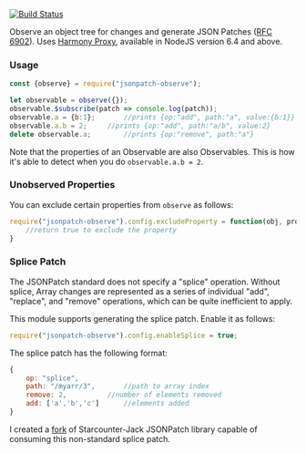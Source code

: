 [![Build Status](https://travis-ci.org/ken107/jsonpatch-observe.svg?branch=master)](https://travis-ci.org/ken107/jsonpatch-observe)

Observe an object tree for changes and generate JSON Patches ([RFC 6902](https://tools.ietf.org/html/rfc6902)).  Uses [Harmony Proxy](https://developer.mozilla.org/en-US/docs/Web/JavaScript/Reference/Global_Objects/Proxy), available in NodeJS version 6.4 and above.


### Usage
```javascript
const {observe} = require("jsonpatch-observe");

let observable = observe({});
observable.$subscribe(patch => console.log(patch));
observable.a = {b:1};		//prints {op:"add", path:"a", value:{b:1}}
observable.a.b = 2;		//prints {op:"add", path:"a/b", value:2}
delete observable.a;		//prints {op:"remove", path:"a"}
```

Note that the properties of an Observable are also Observables.  This is how it's able to detect when you do `observable.a.b = 2`.


### Unobserved Properties
You can exclude certain properties from `observe` as follows:
```javascript
require("jsonpatch-observe").config.excludeProperty = function(obj, prop) {
	//return true to exclude the property
}
```


### Splice Patch
The JSONPatch standard does not specify a "splice" operation.  Without splice, Array changes are represented as a series of individual "add", "replace", and "remove" operations, which can be quite inefficient to apply.

This module supports generating the splice patch.  Enable it as follows:
```javascript
require("jsonpatch-observe").config.enableSplice = true;
```

The splice patch has the following format:
```javascript
{
	op: "splice",
	path: "/myarr/3",		//path to array index
	remove: 2,			//number of elements removed
	add: ['a','b','c']		//elements added
}
```

I created a [fork](https://github.com/ken107/JSON-Patch) of Starcounter-Jack JSONPatch library capable of consuming this non-standard splice patch.
